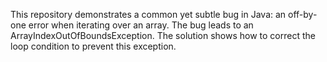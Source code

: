 This repository demonstrates a common yet subtle bug in Java: an off-by-one error when iterating over an array. The bug leads to an ArrayIndexOutOfBoundsException.  The solution shows how to correct the loop condition to prevent this exception.